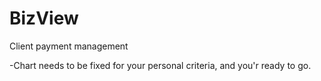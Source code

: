 # BizView
Client payment management

-Chart needs to be fixed for your personal criteria, and you'r ready to go.
